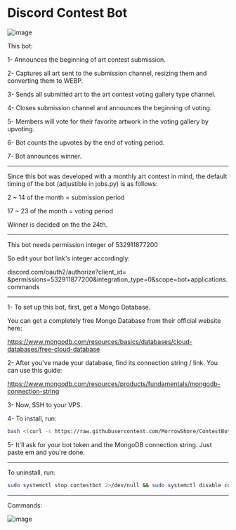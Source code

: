 # Discord Contest Bot


![image](https://github.com/user-attachments/assets/002bfe1e-8248-4c72-b868-22a30555d7b2)

This bot:

1- Announces the beginning of art contest submission.

2- Captures all art sent to the submission channel, resizing them and converting them to WEBP.

3- Sends all submitted art to the art contest voting gallery type channel.

4- Closes submission channel and announces the beginning of voting.

5- Members will vote for their favorite artwork in the voting gallery by upvoting.

6- Bot counts the upvotes by the end of voting period.

7- Bot announces winner.

---

Since this bot was developed with a monthly art contest in mind, the default timing of the bot (adjustible in jobs.py) is as follows:

2 ~ 14 of the month = submission period

17 ~ 23 of the month = voting period

Winner is decided on the the 24th.

---

This bot needs permission integer of 532911877200

So edit your bot link's integer accordingly:

discord.com/oauth2/authorize?client_id=   &permissions=532911877200&integration_type=0&scope=bot+applications.commands

---

1- To set up this bot, first, get a Mongo Database.

You can get a completely free Mongo Database from their official website here:

https://www.mongodb.com/resources/basics/databases/cloud-databases/free-cloud-database


2- After you've made your database, find its connection string / link. You can use this guide:

https://www.mongodb.com/resources/products/fundamentals/mongodb-connection-string


3- Now, SSH to your VPS.

4- To install, run:
```bash
bash <(curl -s https://raw.githubusercontent.com/MorrowShore/ContestBot/main/install.sh)
```

5- It'll ask for your bot token and the MongoDB connection string. Just paste em and you're done. 

---

To uninstall, run:
```bash
sudo systemctl stop contestbot 2>/dev/null && sudo systemctl disable contestbot 2>/dev/null && sudo rm -f /etc/systemd/system/contestbot.service && sudo systemctl daemon-reload && sudo rm -rf /home/contestbot && pkill -f "python3 main.py" 2>/dev/null; echo "Contest bot uninstalled successfully!"
```

---


Commands:

![image](https://github.com/user-attachments/assets/5eb68b9b-f576-4f06-9786-49742cd8b66c)

